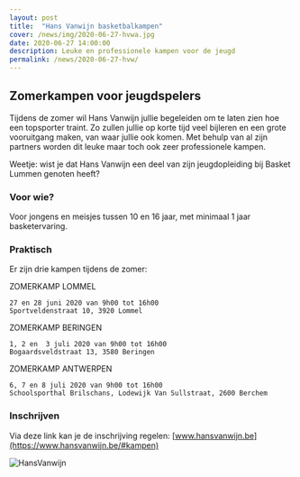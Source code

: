 ```yaml
---
layout: post
title:  "Hans Vanwijn basketbalkampen"
cover: /news/img/2020-06-27-hvwa.jpg
date: 2020-06-27 14:00:00
description: Leuke en professionele kampen voor de jeugd
permalink: /news/2020-06-27-hvw/
---
```


## Zomerkampen voor jeugdspelers

Tijdens de zomer wil Hans Vanwijn jullie begeleiden om te laten zien hoe een topsporter traint. Zo zullen jullie op korte tijd veel bijleren en een grote vooruitgang maken, van waar jullie ook komen. Met behulp van al zijn partners worden dit leuke maar toch ook zeer professionele kampen.

Weetje: wist je dat Hans Vanwijn een deel van zijn jeugdopleiding bij Basket Lummen genoten heeft? 

### Voor wie?
Voor jongens en meisjes tussen 10 en 16 jaar, met minimaal 1 jaar basketervaring.

### Praktisch
Er zijn drie kampen tijdens de zomer:

ZOMERKAMP LOMMEL

    27 en 28 juni 2020 van 9h00 tot 16h00
    Sportveldenstraat 10, 3920 Lommel

ZOMERKAMP BERINGEN

    1, 2 en  3 juli 2020 van 9h00 tot 16h00
    Bogaardsveldstraat 13, 3580 Beringen

ZOMERKAMP ANTWERPEN

    6, 7 en 8 juli 2020 van 9h00 tot 16h00
    Schoolsporthal Brilschans, Lodewijk Van Sullstraat, 2600 Berchem

### Inschrijven
Via deze link kan je de inschrijving regelen: [www.hansvanwijn.be](https://www.hansvanwijn.be/#kampen)

![HansVanwijn](/news/img/2020-06-27-hvwb.jpg)
<br />
